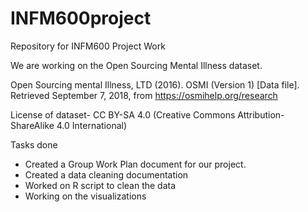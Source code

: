 # INFM600project
Repository for INFM600 Project Work

We are working on the Open Sourcing Mental Illness dataset.

Open Sourcing mental Illness, LTD (2016). OSMI (Version 1) [Data file]. Retrieved September 7, 2018, from https://osmihelp.org/research

License of dataset-
CC BY-SA 4.0 (Creative Commons Attribution-ShareAlike 4.0 International) 

Tasks done
- Created a Group Work Plan document for our project. 
- Created a data cleaning documentation
- Worked on R script to clean the data
- Working on the visualizations
